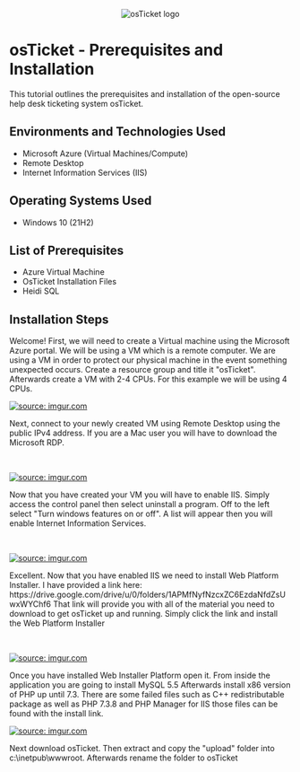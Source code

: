 <p align="center">
<img src="https://i.imgur.com/Clzj7Xs.png" alt="osTicket logo"/>
</p>

<h1>osTicket - Prerequisites and Installation</h1>
This tutorial outlines the prerequisites and installation of the open-source help desk ticketing system osTicket.<br />




<h2>Environments and Technologies Used</h2>

- Microsoft Azure (Virtual Machines/Compute)
- Remote Desktop
- Internet Information Services (IIS)

<h2>Operating Systems Used </h2>

- Windows 10</b> (21H2)

<h2>List of Prerequisites</h2>

- Azure Virtual Machine
- OsTicket Installation Files
- Heidi SQL

<h2>Installation Steps</h2>

Welcome! First, we will need to create a Virtual machine using the Microsoft Azure portal. We will be using a VM which is a remote computer. We are using a VM in order to protect our physical machine in the event something unexpected occurs. Create a resource group and title it "osTicket". Afterwards create a VM with 2-4 CPUs. For this example we will be using 4 CPUs.

<p>
<a href="https://imgur.com/KkTwoEQ"><img src="https://i.imgur.com/KkTwoEQ.jpg" title="source: imgur.com" /></a>
</p>
<p>
Next, connect to your newly created VM using Remote Desktop using the public IPv4 address. If you are a Mac user you will have to download the Microsoft RDP.
</p>
<br />

<p>
<a href="https://imgur.com/Mq939fY"><img src="https://i.imgur.com/Mq939fY.jpg" title="source: imgur.com" /></a>
</p>
<p>
Now that you have created your VM you will have to enable IIS. Simply access the control panel then select uninstall a program. Off to the left select "Turn windows features on or off". A list will appear then you will enable Internet Information Services.
</p>
<br />

<p>
<a href="https://imgur.com/9HTz9T3"><img src="https://i.imgur.com/9HTz9T3.jpg" title="source: imgur.com" /></a>
</p>
<p>
Excellent. Now that you have enabled IIS we need to install Web Platform Installer. I have provided a link here: https://drive.google.com/drive/u/0/folders/1APMfNyfNzcxZC6EzdaNfdZsUwxWYChf6 That link will provide you with all of the material you need to download to get osTicket up and running. Simply click the link and install the Web Platform Installer
</p>
<br />

<p>
<a href="https://imgur.com/PDq8gzi"><img src="https://i.imgur.com/PDq8gzi.jpg" title="source: imgur.com" /></a>
</p>
Once you have installed Web Installer Platform open it. From inside the application you are going to install MySQL 5.5 Afterwards install x86 version of PHP up until 7.3. There are some failed files such as C++ redistributable package as well as PHP 7.3.8 and PHP Manager for IIS those files can be found with the install link.
<br />

<p>
<a href="https://imgur.com/bo0ga6O"><img src="https://i.imgur.com/bo0ga6O.png" title="source: imgur.com" /></a>
</p>
Next download osTicket. Then extract and copy the "upload" folder into c:\inetpub\wwwroot. Afterwards rename the folder to osTicket
<br />


